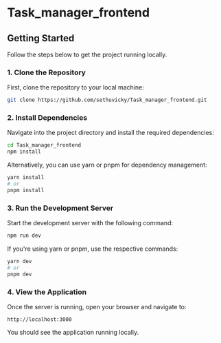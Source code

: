 # Task_manager_frontend

## Getting Started

Follow the steps below to get the project running locally.

### 1. Clone the Repository

First, clone the repository to your local machine:

```bash
git clone https://github.com/sethuvicky/Task_manager_frontend.git
```

### 2. Install Dependencies

Navigate into the project directory and install the required dependencies:

```bash
cd Task_manager_frontend
npm install
```

Alternatively, you can use yarn or pnpm for dependency management:

```bash
yarn install
# or
pnpm install
```

### 3. Run the Development Server

Start the development server with the following command:

```bash
npm run dev
```

If you're using yarn or pnpm, use the respective commands:

```bash
yarn dev
# or
pnpm dev
```

### 4. View the Application

Once the server is running, open your browser and navigate to:

```
http://localhost:3000
```

You should see the application running locally.
